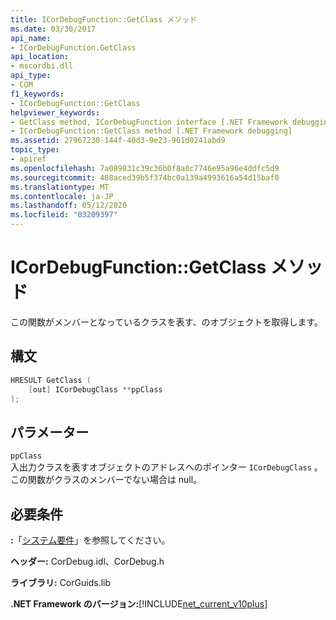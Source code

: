 ```yaml
---
title: ICorDebugFunction::GetClass メソッド
ms.date: 03/30/2017
api_name:
- ICorDebugFunction.GetClass
api_location:
- mscordbi.dll
api_type:
- COM
f1_keywords:
- ICorDebugFunction::GetClass
helpviewer_keywords:
- GetClass method, ICorDebugFunction interface [.NET Framework debugging]
- ICorDebugFunction::GetClass method [.NET Framework debugging]
ms.assetid: 27967230-144f-40d3-9e23-961d0241abd9
topic_type:
- apiref
ms.openlocfilehash: 7a089831c39c36b0f8a0c7746e95a96e4ddfc5d9
ms.sourcegitcommit: 488aced39b5f374bc0a139a4993616a54d15baf0
ms.translationtype: MT
ms.contentlocale: ja-JP
ms.lasthandoff: 05/12/2020
ms.locfileid: "83209397"
---
```

# <a name="icordebugfunctiongetclass-method"></a>ICorDebugFunction::GetClass メソッド
この関数がメンバーとなっているクラスを表す、のオブジェクトを取得します。  
  
## <a name="syntax"></a>構文  
  
```cpp  
HRESULT GetClass (  
    [out] ICorDebugClass **ppClass  
);  
```  
  
## <a name="parameters"></a>パラメーター  
 `ppClass`  
 入出力クラスを表すオブジェクトのアドレスへのポインター `ICorDebugClass` 。この関数がクラスのメンバーでない場合は null。  
  
## <a name="requirements"></a>必要条件  
 **:**「[システム要件](../../get-started/system-requirements.md)」を参照してください。  
  
 **ヘッダー:** CorDebug.idl、CorDebug.h  
  
 **ライブラリ:** CorGuids.lib  
  
 **.NET Framework のバージョン:**[!INCLUDE[net_current_v10plus](../../../../includes/net-current-v10plus-md.md)]
